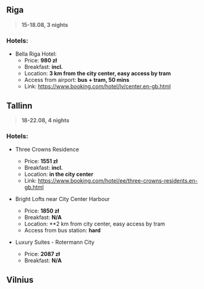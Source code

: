## Riga
> **15-18.08, 3 nights**
### Hotels:
* Bella Riga Hotel:
    * Price: **980 zł**
    * Breakfast: **incl.**
    * Location: **3 km from the city center, easy access by tram**
    * Access from airport: **bus + tram, 50 mins** 
    * Link: https://www.booking.com/hotel/lv/center.en-gb.html

## Tallinn
> **18-22.08, 4 nights**
### Hotels:
* Three Crowns Residence
    * Price: **1551 zł**
    * Breakfast: **incl.**
    * Location: **in the city center**
    * Link: https://www.booking.com/hotel/ee/three-crowns-residents.en-gb.html

* Bright Lofts near City Center Harbour
    * Price: **1850 zł**
    * Breakfast: **N/A**
    * Location: **2 km from city center, easy access by tram 
    * Access from bus station: **hard**

* Luxury Suites - Rotermann City
    * Price: **2087 zł**
    * Breakfast: **N/A**


## Vilnius
